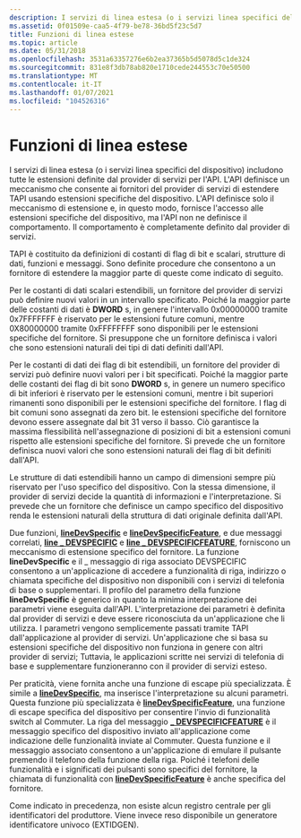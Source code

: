 ```yaml
---
description: I servizi di linea estesa (o i servizi linea specifici del dispositivo) includono tutte le estensioni definite dal provider di servizi per l'API.
ms.assetid: 0f01509e-caa5-4f79-be78-36bd5f23c5d7
title: Funzioni di linea estese
ms.topic: article
ms.date: 05/31/2018
ms.openlocfilehash: 3531a63357276e6b2ea37365b5d5078d5c1de324
ms.sourcegitcommit: 831e8f3db78ab820e1710cede244553c70e50500
ms.translationtype: MT
ms.contentlocale: it-IT
ms.lasthandoff: 01/07/2021
ms.locfileid: "104526316"
---
```

# <a name="extended-line-functions"></a>Funzioni di linea estese

I servizi di linea estesa (o i servizi linea specifici del dispositivo) includono tutte le estensioni definite dal provider di servizi per l'API. L'API definisce un meccanismo che consente ai fornitori del provider di servizi di estendere TAPI usando estensioni specifiche del dispositivo. L'API definisce solo il meccanismo di estensione e, in questo modo, fornisce l'accesso alle estensioni specifiche del dispositivo, ma l'API non ne definisce il comportamento. Il comportamento è completamente definito dal provider di servizi.

TAPI è costituito da definizioni di costanti di flag di bit e scalari, strutture di dati, funzioni e messaggi. Sono definite procedure che consentono a un fornitore di estendere la maggior parte di queste come indicato di seguito.

Per le costanti di dati scalari estendibili, un fornitore del provider di servizi può definire nuovi valori in un intervallo specificato. Poiché la maggior parte delle costanti di dati è **DWORD** s, in genere l'intervallo 0x00000000 tramite 0x7FFFFFFF è riservato per le estensioni future comuni, mentre 0X80000000 tramite 0xFFFFFFFF sono disponibili per le estensioni specifiche del fornitore. Si presuppone che un fornitore definisca i valori che sono estensioni naturali dei tipi di dati definiti dall'API.

Per le costanti di dati dei flag di bit estendibili, un fornitore del provider di servizi può definire nuovi valori per i bit specificati. Poiché la maggior parte delle costanti dei flag di bit sono **DWORD** s, in genere un numero specifico di bit inferiori è riservato per le estensioni comuni, mentre i bit superiori rimanenti sono disponibili per le estensioni specifiche del fornitore. I flag di bit comuni sono assegnati da zero bit. le estensioni specifiche del fornitore devono essere assegnate dal bit 31 verso il basso. Ciò garantisce la massima flessibilità nell'assegnazione di posizioni di bit a estensioni comuni rispetto alle estensioni specifiche del fornitore. Si prevede che un fornitore definisca nuovi valori che sono estensioni naturali dei flag di bit definiti dall'API.

Le strutture di dati estendibili hanno un campo di dimensioni sempre più riservato per l'uso specifico del dispositivo. Con la stessa dimensione, il provider di servizi decide la quantità di informazioni e l'interpretazione. Si prevede che un fornitore che definisce un campo specifico del dispositivo renda le estensioni naturali della struttura di dati originale definita dall'API.

Due funzioni, [**lineDevSpecific**](/windows/desktop/api/Tapi/nf-tapi-linedevspecific) e [**lineDevSpecificFeature**](/windows/desktop/api/Tapi/nf-tapi-linedevspecificfeature), e due messaggi correlati, [**line \_ DEVSPECIFIC**](line-devspecific.md) e [**line \_ DEVSPECIFICFEATURE**](line-devspecificfeature.md), forniscono un meccanismo di estensione specifico del fornitore. La funzione **lineDevSpecific** e il \_ messaggio di riga associato DEVSPECIFIC consentono a un'applicazione di accedere a funzionalità di riga, indirizzo o chiamata specifiche del dispositivo non disponibili con i servizi di telefonia di base o supplementari. Il profilo del parametro della funzione **lineDevSpecific** è generico in quanto la minima interpretazione dei parametri viene eseguita dall'API. L'interpretazione dei parametri è definita dal provider di servizi e deve essere riconosciuta da un'applicazione che li utilizza. I parametri vengono semplicemente passati tramite TAPI dall'applicazione al provider di servizi. Un'applicazione che si basa su estensioni specifiche del dispositivo non funziona in genere con altri provider di servizi; Tuttavia, le applicazioni scritte nei servizi di telefonia di base e supplementare funzioneranno con il provider di servizi esteso.

Per praticità, viene fornita anche una funzione di escape più specializzata. È simile a [**lineDevSpecific**](/windows/desktop/api/Tapi/nf-tapi-linedevspecific), ma inserisce l'interpretazione su alcuni parametri. Questa funzione più specializzata è [**lineDevSpecificFeature**](/windows/desktop/api/Tapi/nf-tapi-linedevspecificfeature), una funzione di escape specifica del dispositivo per consentire l'invio di funzionalità switch al Commuter. La riga del messaggio [**\_ DEVSPECIFICFEATURE**](line-devspecificfeature.md) è il messaggio specifico del dispositivo inviato all'applicazione come indicazione delle funzionalità inviate al Commuter. Questa funzione e il messaggio associato consentono a un'applicazione di emulare il pulsante premendo il telefono della funzione della riga. Poiché i telefoni delle funzionalità e i significati dei pulsanti sono specifici del fornitore, la chiamata di funzionalità con [**lineDevSpecificFeature**](/windows/desktop/api/Tapi/nf-tapi-linedevspecificfeature) è anche specifica del fornitore.

Come indicato in precedenza, non esiste alcun registro centrale per gli identificatori del produttore. Viene invece reso disponibile un generatore identificatore univoco (EXTIDGEN).

 

 



